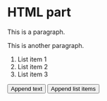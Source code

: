 
<div id="html" markdown="0">
<h1>HTML part</h1>



<!DOCTYPE html>
<html>
<head>
<script src="https://ajax.googleapis.com/ajax/libs/jquery/3.5.1/jquery.min.js"></script>
<script>
$(document).ready(function(){
  $("#btn1").click(function(){
    $("p").append(" <b>Appended text</b>.");
  });

  $("#btn2").click(function(){
    $("ol").append("<li>Appended item</li>");
  });
});
</script>
</head>
<body>

<p>This is a paragraph.</p>
<p>This is another paragraph.</p>

<ol>
  <li>List item 1</li>
  <li>List item 2</li>
  <li>List item 3</li>
</ol>

<button id="btn1">Append text</button>
<button id="btn2">Append list items</button>

</body>
</html>


</div> 
